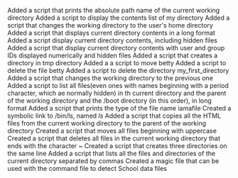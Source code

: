 Added a script that prints the absolute path name of the current working directory
Added a script to display the contents list of my directory
Added a script that changes the working directory to the user's home directory
Added a script that displays current directory contents in a long format
Added a script display current directory contents, including hidden files
Added a script that display current directory contents with user and group IDs displayed numerically and hidden files
Added a script that creates a directory in tmp directory
Added a a script to move betty
Added a script to delete the file betty
Added a script to delete the directory my_first_directory
Added a script that changes the working directory to the previous one
Added a script to list all files(even ones with names beginning with a period character, which ae normally hidden) in th current directory and the parent of the working directory and the /boot directory (in this order), in long format
Added a script that prints the type of the file name iamafile
Created a symbolic link to /bin/ls, named _ls_
Added a script that copies all the HTML files from the current working directory to the parent of the working directory
Created a script that moves all files beginning with uppercase
Created a script that deletes all files in the current working directory that ends with the character ~
Created a script that creates three directories on the same line
Added a script that lists all the files and directories of the current directory separated by commas
Created a magic file that can be used with the command file to detect School data files

